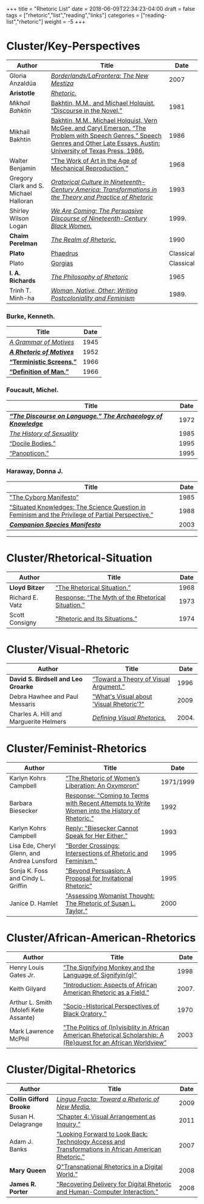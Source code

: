 +++
title = "Rhetoric List"
date = 2018-06-09T22:34:23-04:00
draft = false
tags = ["rhetoric","list","reading","links"]
categories = ["reading-list","rhetoric"]
weight = -5
+++

# Cluster/Key-Perspectives

Author | Title | Date
---|---|---
Gloria Anzaldúa | *[Borderlands/LaFrontera: The New Mestiza](/prelims/posts/rhetoric/anzaldua/)* | 2007
**Aristotle** | *[Rhetoric.](/prelims/posts/rhetoric/aristotle/)*
*Mikhail Bahktin* | [Bakhtin, M.M., and Michael Holquist. “Discourse in the Novel.”](/prelims/posts/rhetoric/bakhtin-discourse/) | 1981
Mikhail Bakhtin | [Bakhtin, M.M., Michael Holquist, Vern McGee, and Caryl Emerson. “The Problem with Speech Genres.” Speech Genres and Other Late Essays. Austin: University of Texas Press, 1986.](/prelims/posts/rhetoric/bakhtin-speech-genres/) | 1986
Walter Benjamin | [“The Work of Art in the Age of Mechanical Reproduction.”](/prelims/posts/rhetoric/benjamin/) | 1968
Gregory Clark and S. Michael Halloran | *[Oratorical Culture in Nineteenth-Century America: Transformations in the Theory and Practice of Rhetoric](/prelims/posts/rhetoric/clark-halloran)* | 1993
Shirley Wilson Logan | *[We Are Coming: The Persuasive Discourse of Nineteenth-Century Black Women.](/prelims/posts/rhetoric/logan/)* | 1999.
**Chaim Perelman** | *[The Realm of Rhetoric.](/prelims/posts/rhetoric/perelman/)* | 1990
**Plato** | [Phaedrus](/prelims/posts/rhetoric/plato-phaedrus/) | Classical
Plato | [Gorgias](/prelims/posts/rhetoric/plato-gorgias/) | Classical
**I. A. Richards** | *[The Philosophy of Rhetoric](/prelims/posts/rhetoric/richards/)* | 1965
Trinh T. Minh-ha | *[Woman, Native, Other: Writing Postcoloniality and Feminism](/prelims/posts/rhetoric/minh-ha/)* | 1989.

### Burke, Kenneth.
Title | Date
---|---
*[A Grammar of Motives](/prelims/posts/rhetoric/burke-grammar)* | 1945
**_[A Rhetoric of Motives](/prelims/posts/rhetoric/burke-rhetoric)_** | 1952
**[“Terministic Screens.”](/prelims/posts/rhetoric/burke-terministic-screens)** | 1966
**[“Definition of Man.”](/prelims/posts/rhetoric/burke-definition-of-man)** | 1966

### Foucault, Michel.
Title | Date
---|---
**_[“The Discourse on Language.” *The Archaeology of Knowledge*](/prelims/posts/rhetoric/foucault-discourse)_** | 1972
[*The History of Sexuality*](/prelims/posts/rhetoric/foucault-history-of-sexuality) | 1985
[“Docile Bodies.”](/prelims/posts/rhetoric/foucault-docile-bodies) | 1995
[“Panopticon.”](/prelims/posts/rhetoric/foucault-panopticon) | 1995

### Haraway, Donna J.
Title | Date
---|---
["The Cyborg Manifesto”](/prelims/posts/rhetoric/haraway-cyborg) | 1985
["Situated Knowledges: The Science Question in Feminism and the Privilege of Partial Perspective.”](/prelims/posts/rhetoric/haraway-situated-knowledges) | 1988
**[*Companion Species Manifesto*](/prelims/posts/rhetoric/haraway-companion-species)** | 2003
---
# Cluster/Rhetorical-Situation
Author | Title | Date
---|---|---
**Lloyd Bitzer** | [“The Rhetorical Situation.”](/prelims/posts/rhetoric/bitzer) | 1968
Richard E. Vatz | [Response: “The Myth of the Rhetorical Situation.”](/prelims/posts/rhetoric/vatz) | 1973
Scott Consigny | ["Rhetoric and Its Situations.”](/prelims/posts/rhetoric/consigny) | 1974

# Cluster/Visual-Rhetoric
Author | Title | Date
---|---|---
**David S. Birdsell and Leo Groarke** | [“Toward a Theory of Visual Argument.”](/prelims/posts/rhetoric/birdsell-groarke/) | 1996
Debra Hawhee and Paul Messaris | ["What's Visual about 'Visual Rhetoric’?"](/prelims/posts/rhetoric/hawhee-messaris/) | 2009
Charles A. Hill and Marguerite Helmers | [*Defining Visual Rhetorics.*](/prelims/posts/rhetoric/hill-helmers/) | 2004.

# Cluster/Feminist-Rhetorics
Author | Title | Date
---|---|---
Karlyn Kohrs Campbell | [“The Rhetoric of Women’s Liberation: An Oxymoron”](/prelims/posts/rhetoric/campbell/) | 1971/1999
Barbara Biesecker | [Response: "Coming to Terms with Recent Attempts to Write Women into the History of Rhetoric.”](/prelims/posts/rhetoric/biesecker/) | 1992
Karlyn Kohrs Campbell | [Reply: "Biesecker Cannot Speak for Her Either.”](/prelims/posts/rhetoric/campbell-reply/) | 1993
Lisa Ede, Cheryl Glenn, and Andrea Lunsford | ["Border Crossings: Intersections of Rhetoric and Feminism."](/prelims/posts/rhetoric/ede-glenn-lunsford/) | 1995
Sonja K. Foss and Cindy L. Griffin | ["Beyond Persuasion: A Proposal for Invitational Rhetoric”](/prelims/posts/rhetoric/foss-griffin/) | 1995
Janice D. Hamlet | ["Assessing Womanist Thought: The Rhetoric of Susan L. Taylor."](/prelims/posts/rhetoric/hamlet/) | 2000

# Cluster/African-American-Rhetorics
Author | Title | Date
---|---|---
Henry Louis Gates Jr. | [“The Signifying Monkey and the Language of Signifyin(g)”](/prelims/posts/rhetoric/gates/) | 1998
Keith Gilyard | ["Introduction: Aspects of African American Rhetoric as a Field.”](/prelims/posts/rhetoric/gilyard/) | 2007.
Arthur L. Smith (Molefi Kete Assante) | ["Socio-Historical Perspectives of Black  Oratory.”](/prelims/posts/rhetoric/smith/) | 1970
Mark Lawrence McPhil | ["The Politics of (In)visiblity in African American Rhetorical Scholarship: A (Re)quest for an African Worldview”](/prelims/posts/rhetoric/mcphail/) | 2003

# Cluster/Digital-Rhetorics
Author | Title | Date
---|---|---
**Collin Gifford Brooke** | [*Lingua Fracta: Toward a Rhetoric of New Media.*](/prelims/posts/rhetoric/brooke/) | 2009
Susan H. Delagrange | [“Chapter 4: Visual Arrangement as Inquiry.”](/prelims/posts/rhetoric/delagrange/) | 2011
Adam J. Banks | ["Looking Forward to Look Back: Technology Access and Transformations in African American Rhetoric.”](/prelims/posts/rhetoric/banks/) | 2007
**Mary Queen** | [Q"Transnational Rhetorics in a Digital World.”](/prelims/posts/rhetoric/queen/) | 2008
**James R. Porter** | ["Recovering Delivery for Digital Rhetoric and Human-Computer Interaction."](/prelims/posts/rhetoric/porter/) | 2008
